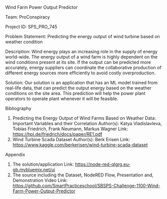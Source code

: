 Wind Farm Power Output Predictor

Team: ProConspiracy

Project ID: SPS_PRO_745

Problem Statement: Predicting the energy output of wind turbine based on weather condition

Description: Wind energy plays an increasing role in the supply of energy world-wide. The energy output of a wind farm is highly dependent on the wind conditions present at its site. If the output can be predicted more accurately, energy suppliers can coordinate the collaborative production of different energy sources more efficiently to avoid costly overproduction.

Solution: Our solution is an application that has an ML model trained from real-life data, that can predict the output energy based on the weather conditions on the site area. This prediction will help the power plant operators to operate plant whenever it will be feasible.

Bibliography
1.	Predicting the Energy Output of Wind Farms Based on Weather Data: Important Variables and their Correlation
	Author(s): Katya Vladislavleva, Tobias Friedrich, Frank Neumann, 	Markus Wagner
	Link: https://hpi.de/friedrich/docs/paper/RE1.pdf
2.	Wind Turbine Scada Dataset
	Author(s): Berk Erisen
	Link: https://www.kaggle.com/berkerisen/wind-turbine-scada-dataset

Appendix
1.	The solution/application
	Link: https://node-red-qlgrg.eu-gb.mybluemix.net/ui
2.	The source including the Dataset, NodeRED Flow, Presentation and, Demonstration Video
	Link: https://github.com/SmartPracticeschool/SBSPS-Challenge-1100-Wind-Farm-Power-Output-Predictor
